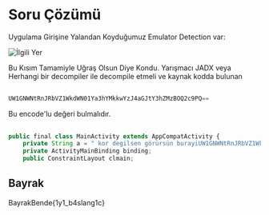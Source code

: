 
# Soru Çözümü 

Uygulama Girişine Yalandan Koyduğumuz Emulator Detection var:

![İlgili Yer](https://github.com/user-attachments/assets/12787377-892a-42d3-93ad-6c64e70000e1)


Bu Kısım Tamamiyle Uğraş Olsun Diye Kondu. Yarışmacı JADX veya Herhangi bir decompiler ile decompile etmeli ve kaynak kodda bulunan


## 

```javascript
UW1GNWNtRnJRbVZ1WkdWN01Ya3hYMkkwYzJ4aGJtY3hZMzBOQ2c9PQ==
```

Bu encode'lu değeri bulmalıdır. 

## 

```javascript
public final class MainActivity extends AppCompatActivity {
    private String a = " kor degilsen görürsün burayiUW1GNWNtRnJRbVZ1WkdWN01Ya3hYMkkwYzJ4aGJtY3hZMzBOQ2c9PQ==";
    private ActivityMainBinding binding;
    public ConstraintLayout clmain;

```
## Bayrak
BayrakBende{1y1_b4slang1c}
